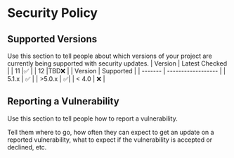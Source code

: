 # Security Policy

## Supported Versions

Use this section to tell people about which versions of your project are
currently being supported with security updates.
| Version | Latest Checked     |
| 11 |:white_check_mark:       |
| 12 |TBD:x:                   |
| Version | Supported          |
| ------- | ------------------ |
| 5.1.x   | :white_check_mark: |
| >5.0.x  | :white_check_mark:|
| < 4.0   | :x:                |

## Reporting a Vulnerability

Use this section to tell people how to report a vulnerability.

Tell them where to go, how often they can expect to get an update on a
reported vulnerability, what to expect if the vulnerability is accepted or
declined, etc.
